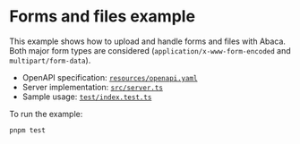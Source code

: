 # Forms and files example

This example shows how to upload and handle forms and files with Abaca. Both
major form types are considered (`application/x-www-form-encoded` and
`multipart/form-data`).

+ OpenAPI specification: [`resources/openapi.yaml`](resources/openapi.yaml)
+ Server implementation: [`src/server.ts`](src/server.ts)
+ Sample usage: [`test/index.test.ts`](test/index.test.ts)

To run the example:

```sh
pnpm test
```
